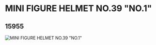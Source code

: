 # MINI FIGURE HELMET NO.39 "NO.1"
## 15955
![MINI FIGURE HELMET NO.39 "NO.1"](https://lc-www-live-s.legocdn.com/media/bricks/5/2/6056473.jpg)